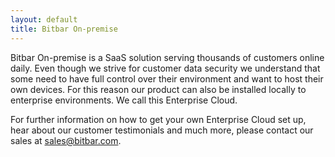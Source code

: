 ```yaml
---
layout: default
title: Bitbar On-premise
---
```


Bitbar On-premise is a SaaS solution serving thousands of customers online daily. Even though we strive for customer data security we understand that some need to have full control over their environment and want to host their own devices. For this reason our product can also be installed locally to enterprise environments. We call this Enterprise Cloud. 

For further information on how to get your own Enterprise Cloud set up, hear about our customer testimonials and much more, please contact our sales at <sales@bitbar.com>.

